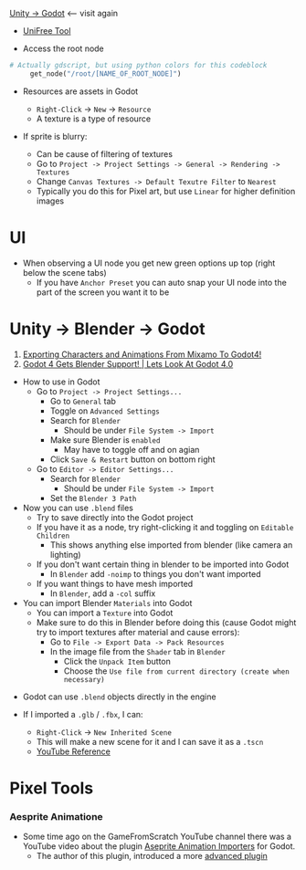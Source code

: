 [Unity -> Godot](https://www.applovin.com/blog/migrating-from-unity-to-other-game-engines/) <-- visit again
+ [UniFree Tool](https://github.com/ProjectUnifree/unifree)

 * Access the root node
 ```python
 # Actually gdscript, but using python colors for this codeblock
      get_node("/root/[NAME_OF_ROOT_NODE]")
 ```

* Resources are assets in Godot
	* `Right-Click` -> `New` -> `Resource`
	* A texture is a type of resource

* If sprite is blurry:
	* Can be cause of filtering of textures
	*  Go to `Project -> Project Settings -> General -> Rendering -> Textures`
	* Change `Canvas Textures -> Default Texutre Filter` to `Nearest`
	* Typically you do this for Pixel art, but use `Linear` for higher definition images

# UI

+ When observing a UI node you get new green options up top (right below the scene tabs)
	+ If you have `Anchor Preset` you can auto snap your UI node into the part of the screen you want it to be

# Unity  -> Blender -> Godot
1. [Exporting Characters and Animations From Mixamo To Godot4!](https://www.youtube.com/watch?v=AoiRvmSfGOo)
2. [Godot 4 Gets Blender Support! | Lets Look At Godot 4.0](https://www.youtube.com/watch?v=AoiRvmSfGOo)
+ How to use in Godot
	+ Go to `Project -> Project Settings...`
		+ Go to `General` tab
		+ Toggle on `Advanced Settings`
		+ Search for `Blender`
			+ Should be under `File System -> Import`
		+ Make sure Blender is `enabled`
			+ May have to toggle off and on agian
		+ Click `Save & Restart` button on bottom right
	+ Go to `Editor -> Editor Settings...`
		+ Search for `Blender`
			+ Should be under `File System -> Import`
		+ Set the `Blender 3 Path`
+ Now you can use `.blend` files
	+ Try to save directly into the Godot project
	+ If you have it as a node, try right-clicking it and toggling on `Editable Children`
		+ This shows anything else imported from blender (like camera an lighting)
	+ If you don't want certain thing in blender to be imported into Godot
		+ In `Blender` add `-noimp` to things you don't want imported 
	+ If you want things to have mesh imported
		+ In `Blender`, add a `-col` suffix
+ You can import Blender `Materials` into Godot
	+ You can import a `Texture` into Godot
	+ Make sure to do this in Blender before doing this (cause Godot might try to import textures after material and cause errors):
		+ Go to `File -> Export Data -> Pack Resources`
		+ In the image file from the `Shader` tab in `Blender`
			+ Click the `Unpack Item` button
			+ Choose the `Use file from current directory (create when necessary)`


* Godot can use `.blend` objects directly in the engine

* If I imported a `.glb` / `.fbx`, I can:
	* `Right-Click` -> `New Inherited Scene`
	* This will make a new scene for it and I can save it as a `.tscn`
	* [YouTube Reference](https://www.youtube.com/watch?v=AoiRvmSfGOo)


# Pixel Tools

### Aesprite Animatione

* Some time ago on the GameFromScratch YouTube channel there was a YouTube video about the plugin [Aseprite Animation Importers](https://youtu.be/FPtJ1fgjQSg "https://youtu.be/FPtJ1fgjQSg") for Godot.  
	* The author of this plugin, introduced a more [advanced plugin](https://discord.com/channels/245092069415190528/640547771790917636/1138108258469556334)





